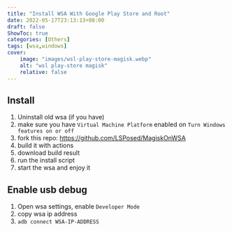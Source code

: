 ```yaml
---
title: "Install WSA With Google Play Store and Root"
date: 2022-05-17T23:13:13+08:00
draft: false
ShowToc: true
categories: [Others]
tags: [wsa,windows]
cover:
    image: "images/wsl-play-store-magisk.webp"
    alt: "wsl play-store magisk"
    relative: false
---
```


## Install

1. Uninstall old wsa (if you have)
2. make sure you have `Virtual Machine Platform` enabled on `Turn Windows features on or off`
3. fork this repo: https://github.com/LSPosed/MagiskOnWSA
4. build it with actions
5. download build result
6. run the install script
7. start the wsa and enjoy it

## Enable usb debug

1. Open wsa settings, enable `Developer Mode`
2. copy wsa ip address
3. `adb connect WSA-IP-ADDRESS`
